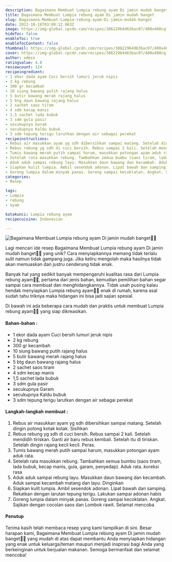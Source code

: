 ```yaml
---
description: Bagaimana Membuat Lumpia rebung ayam Di jamin mudah banget"
title: Bagaimana Membuat Lumpia rebung ayam Di jamin mudah banget
slug: Bagaimana-Membuat-Lumpia-rebung-ayam-Di-jamin-mudah-banget
date: 2022-10-16T03:09:12.063Z
image: https://img-global.cpcdn.com/recipes/386229b4d63bac07/400x400cq70/photo.jpg
hideToc: false
enableToc: true
enableTocContent: false
thumbnail: https://img-global.cpcdn.com/recipes/386229b4d63bac07/400x400cq70/photo.jpg
cover: https://img-global.cpcdn.com/recipes/386229b4d63bac07/400x400cq70/photo.jpg
author: admin
ratingvalue: 4.8
reviewcount: 124
recipeingredient:
- 1 ekor dada ayam Cuci bersih lumuri jeruk nipis
- 2 kg rebung
- 300 gr kecambah
- 10 siung bawang putih rajang halus
- 5 butir bawang merah rajang halus
- 5 btg daun bawang rajang halus
- 2 sachet saos tiram
- 4 sdm kecap manis
- 1,5 sachet lada bubuk
- 3 sdm gula pasir
- secukupnya Garam
- secukupnya Kaldu bubuk
- 3 sdm tepung terigu larutkan dengan air sebagai perekat
recipeinstructions:
- Rebus air masukkan ayam yg sdh dibersihkan sampai matang. Setelah dingin potong kotak kotak. Sisihkan
- Rebus rebung yg sdh di cuci bersih. Rebus sampai 2 kali. Setelah mendidih tiriskan. Ganti air baru rebus kembali. Setelah itu di tiriskan. Setelah dingin rajang kecil kecil. Peras.
- Tumis bawang merah putih sampai harum, masukkan potongan ayam aduk rata.
- Setelah rata masukkan rebung. Tambahkan semua bumbu (saos tiram, lada bubuk, kecap manis, gula, garam, penyedap). Aduk rata..koreksi rasa
- Aduk aduk sampai rebung layu. Masukkan daun bawang dan kecambah. Aduk sampai kecambah matang dan layu. Dinginkan
- Siapkan kulit lumpia. Ambil sesendok adonan. Lipat bawah dan samping. Rekatkan dengan larutan tepung terigu. Lakukan sampai adonan habis
- Goreng lumpia dalam minyak panas. Goreng sampai kecoklatan. Angkat. Sajikan dengan cocolan saos dan Lombok rawit. Selamat mencoba
categories:
- Resep

tags:
- Lumpia
- rebung
- ayam

katakunci: Lumpia rebung ayam
recipecuisine: Indonesian

---
```


![Bagaimana Membuat Lumpia rebung ayam Di jamin mudah banget👩‍🍳](https://img-global.cpcdn.com/recipes/386229b4d63bac07/400x400cq70/photo.jpg)

Lagi mencari ide resep Bagaimana Membuat Lumpia rebung ayam Di jamin mudah banget👩‍🍳 yang unik? Cara menyiapkannya memang tidak terlalu sulit namun tidak gampang juga. Jika keliru mengolah maka hasilnya tidak akan memuaskan dan justru cenderung tidak enak.

Banyak hal yang sedikit banyak mempengaruhi kualitas rasa dari Lumpia rebung ayam👩‍🍳, pertama dari jenis bahan, kemudian pemilihan bahan segar sampai cara membuat dan menghidangkannya. Tidak usah pusing kalau hendak menyiapkan Lumpia rebung ayam👩‍🍳 enak di rumah, karena asal sudah tahu triknya maka hidangan ini bisa jadi sajian spesial.

Di bawah ini ada beberapa cara mudah dan praktis untuk membuat Lumpia rebung ayam👩‍🍳 yang siap dikreasikan.

<!--inarticleads1-->

#### Bahan-bahan :

- 1 ekor dada ayam Cuci bersih lumuri jeruk nipis
- 2 kg rebung
- 300 gr kecambah
- 10 siung bawang putih rajang halus
- 5 butir bawang merah rajang halus
- 5 btg daun bawang rajang halus
- 2 sachet saos tiram
- 4 sdm kecap manis
- 1,5 sachet lada bubuk
- 3 sdm gula pasir
- secukupnya Garam
- secukupnya Kaldu bubuk
- 3 sdm tepung terigu larutkan dengan air sebagai perekat

<!--inarticleads2-->

#### Langkah-langkah membuat :

1. Rebus air masukkan ayam yg sdh dibersihkan sampai matang. Setelah dingin potong kotak kotak. Sisihkan
1. Rebus rebung yg sdh di cuci bersih. Rebus sampai 2 kali. Setelah mendidih tiriskan. Ganti air baru rebus kembali. Setelah itu di tiriskan. Setelah dingin rajang kecil kecil. Peras.
1. Tumis bawang merah putih sampai harum, masukkan potongan ayam aduk rata.
1. Setelah rata masukkan rebung. Tambahkan semua bumbu (saos tiram, lada bubuk, kecap manis, gula, garam, penyedap). Aduk rata..koreksi rasa
1. Aduk aduk sampai rebung layu. Masukkan daun bawang dan kecambah. Aduk sampai kecambah matang dan layu. Dinginkan
1. Siapkan kulit lumpia. Ambil sesendok adonan. Lipat bawah dan samping. Rekatkan dengan larutan tepung terigu. Lakukan sampai adonan habis
1. Goreng lumpia dalam minyak panas. Goreng sampai kecoklatan. Angkat. Sajikan dengan cocolan saos dan Lombok rawit. Selamat mencoba

#### Penutup

Terima kasih telah membaca resep yang kami tampilkan di sini. Besar harapan kami, Bagaimana Membuat Lumpia rebung ayam Di jamin mudah banget👩‍🍳 yang mudah di atas dapat membantu Anda menyiapkan hidangan yang enak untuk keluarga/teman maupun menjadi inspirasi bagi Anda yang berkeinginan untuk berjualan makanan. Semoga bermanfaat dan selamat mencoba!